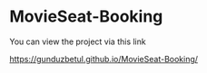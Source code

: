 # MovieSeat-Booking
You can view the project via this link

https://gunduzbetul.github.io/MovieSeat-Booking/
